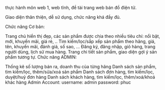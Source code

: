 thực hành môn web 1, web tĩnh, đề tài trang web bán đồ điện tử.

Giao diện thân thiện, dễ sử dụng, chức năng khá đầy đủ.

Chức năng Cơ bản:

Trang chủ hiển thị đẹp, các sản phẩm được chia theo nhiều tiêu chí: nổi bật, mới, khuyến mãi, giá rẻ, ..
Tìm kiếm/lọc/sắp xếp sản phẩm theo hãng, giá, tên, khuyến mãi, đánh giá, số sao, ...
Đăng ký, đăng nhập, giỏ hàng, trang người dùng, lịch sử mua hàng.
Trang chi tiết sản phẩm, giao diện gợi ý sản phẩm tương tự.
Chức năng ADMIN:

Thống kê số lượng bán ra, doanh thu của từng hãng
Danh sách sản phẩm, tìm kiếm/lọc, thêm/sửa/xoá sản phẩm
Danh sách đơn hàng, tìm kiếm/lọc, duyệt/huỷ đơn hàng
Danh sách khách hàng, tìm kiếm/lọc, thêm/xoá/khoá khác hàng
Admin Account:
username: admin
password: phuc